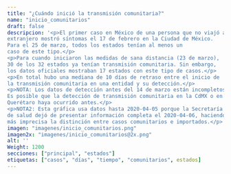 ```yaml
---
title: "¿Cuándo inició la transmisión comunitaria?"
name: "inicio_comunitarios"
draft: false
descripcion: '<p>El primer caso en México de una persona que no viajó al
extranjero mostró síntomas el 17 de febrero en la Ciudad de México.
Para el 25 de marzo, todos los estados tenían al menos un
caso de este tipo.</p>
<p>Para cuando iniciaron las medidas de sana distancia (23 de marzo),
30 de los 32 estados ya tenían transmisión comunitaria. Sin embargo,
los datos oficiales mostraban 17 estados con este tipo de casos.</p>
<p>En total hubo una mediana de 10 días de retraso entre el inicio de
la transmisión comunitaria en una entidad y su detección.</p>
<p>NOTA: Los datos de detección antes del 14 de marzo están incompletos.
Es posible que la detección de transmisión comunitaria en la CdMX o en
Querétaro haya ocurrido antes.</p>
<p>NOTA2: Esta gráfica usa datos hasta 2020-04-05 porque la Secretaría
de salud dejó de presentar información completa el 2020-04-06, haciendo
más imprecisa la distinción entre casos comunitarios e importados.</p>'
imagen: "imagenes/inicio_comunitarios.png"
imagen2x: "imagenes/inicio_comunitarios@2x.png"
alt: ''
Weight: 1200
secciones: ["principal", "estados"]
etiquetas: ["casos", "días", "tiempo", "comunitarios", estados]
---
```

